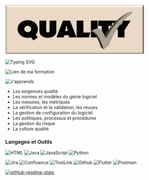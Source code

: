 ![](https://github.com/TatianaShamshurina/tatianashamshurina/blob/main/image/tania_qa_2.png)

![Typing SVG](https://readme-typing-svg.demolab.com?color=$7a2011&lines=J'apprends+l'assurance+qualité;Je+suis+la+future+Spécialiste+QA)

![Lien de ma formation](https://www.bdeb.qc.ca/formation/specialiste-en-qualite-logicielle-college-de-bois-de-boulogne-a-montreal/)

![J'apprends](https://img.shields.io/badge/-J'apprends-420D01?style=for-the-badge&)

* Les exigences qualité
* Les normes et modèles du génie logiciel
* Les mesures, les métriques
* La vérification et la validation, les revues
* La gestion de configuration du logiciel 
* Les politiques, processus et procédures
* La gestion du risque
* La culture qualité
### Langages et Outils
![HTML](https://img.shields.io/badge/-HTML-090909?style=for-the-badge&logo=html&logoColor=E9D54D)
![Java](https://img.shields.io/badge/-Java-090909?style=for-the-badge&logo=Java&logoColor=E9D54D)
![JavaScript](https://img.shields.io/badge/-JavaScript-090909?style=for-the-badge&logo=JavaScript&logoColor=E9D54D)
![Python](https://img.shields.io/badge/-Python-090909?style=for-the-badge&logo=Python&logoColor=E9D54D)

![Jira](https://img.shields.io/badge/-Jira-090909?style=for-the-badge&logo=Jira&logoColor=E9D54D)
![Confluence](https://img.shields.io/badge/-Confluence-090909?style=for-the-badge&logo=Confluence&logoColor=204BFF)
![TestLink](https://img.shields.io/badge/-TestLink-090909?style=for-the-badge&logo=testlink&logoColor=E9D54D)
![Github](https://img.shields.io/badge/-Github-090909?style=for-the-badge&logo=Github&logoColor=E9D54D)
![Flutter](https://img.shields.io/badge/-UML-090909?style=for-the-badge&logo=Uml&logoColor=E9D54D)
![Postman](https://img.shields.io/badge/-Postman-090909?style=for-the-badge&logo=Postman&logoColor=E9D54D)

[![gitHub-readme-stats](https://github-readme-stats.vercel.app/api?username=tatianashamshurina&theme=great-gatsby&show_icons=true)](https://github.com/tatianashamshurina/github-readme-stats)
